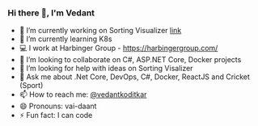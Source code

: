 ### Hi there 👋, I'm Vedant

<!--
**KoditkarVedant/KoditkarVedant** is a ✨ _special_ ✨ repository because its `README.md` (this file) appears on your GitHub profile.

Here are some ideas to get you started:
-->
- 🔭 I’m currently working on Sorting Visualizer [link](https://vedant-sorting-visualizer.netlify.app/)
- 🌱 I’m currently learning K8s
- 💻 I work at Harbinger Group - https://harbingergroup.com/
- 👯 I’m looking to collaborate on C#, ASP.NET Core, Docker projects
- 🤔 I’m looking for help with ideas on Sorting Visalizer
- 💬 Ask me about .Net Core, DevOps, C#, Docker, ReactJS and Cricket (Sport)
- 📫 How to reach me: [@vedantkoditkar](https://twitter.com/vedantkoditkar)
- 😄 Pronouns: vai-daant
- ⚡ Fun fact: I can code
